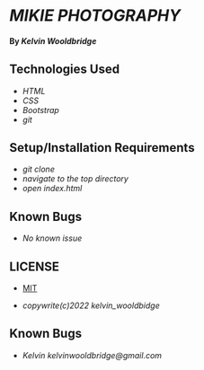# _MIKIE PHOTOGRAPHY_

<!-- #### _{Brief description of application}_ -->

#### By _**Kelvin Wooldbridge**_

## Technologies Used

* _HTML_
* _CSS_
* _Bootstrap_
* _git_

<!-- ## Description

_{This is a detailed description of your application. Give as much detail as needed to explain what the application does as well as any other information you want users or other developers to have.}_ -->

## Setup/Installation Requirements

* _git clone_
* _navigate to the top directory_
* _open index.html_
<!-- * _easy-to-understand_
* _format_ -->

<!-- _{Leave nothing to chance! You want it to be easy for potential users, employers and collaborators to run your app. Do I need to run a server? How should I set up my databases? Is there other code this application depends on? We recommend deleting the project from your desktop, re-cloning the project from GitHub, and writing down all the steps necessary to get the project working again.}_ -->

## Known Bugs

* _No known issue_
<!-- * _should go here_ -->

## LICENSE

* [MIT](http://MIT.com/)

* _copywrite(c)2022 kelvin_wooldbidge_

## Known Bugs

* _Kelvin kelvinwooldbridge@gmail.com_